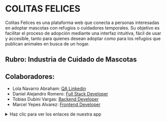 # COLITAS FELICES

Colitas Felices es una plataforma web que conecta a personas interesadas en adoptar mascotas con refugios o cuidadores temporales. Su objetivo es facilitar el proceso de adopción mediante una interfaz intuitiva, fácil de usar y accesible, tanto para quienes desean adoptar como para los refugios que publican animales en busca de un hogar.

## Rubro: Industria de Cuidado de Mascotas

## Colaboradores:
- Lola Navarro Abraham: <a href="https://www.linkedin.com/in/lola-navarro-abraham-02b19b32b/">QA Linkedin</a>
- Daniel Alejandro Romero: <a href="https://www.linkedin.com/in/alejandro-romero-castellanos">Full Stack Developer</a>
- Tobias Dubini Vargas: <a href="https://www.linkedin.com/in/tobías-dubini/?trk=opento_sprofile_topcard">Backend Developer</a>
- Marcel Yepes Alvarez: <a href="linkedin.com/in/marcel-yepes-50a8601b0">Frontend Developer</a>

<details>
  <summary>Haz clic para ver los enlaces de nuestra app</summary>
  <a href="https://happytailsapi-crimson-sky-5353.fly.dev">API - Backend</a>
  </br>
  <a href="https://colitas-felices-aa01a.web.app/">Frontend</a>
</details>
